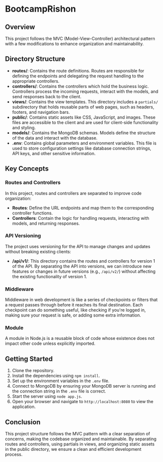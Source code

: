 # BootcampRishon

## Overview

This project follows the MVC (Model-View-Controller) architectural pattern with a few modifications to enhance organization and maintainability.

## Directory Structure

- **routes/**: Contains the route definitions. Routes are responsible for defining the endpoints and delegating the request handling to the appropriate controllers.
- **controllers/**: Contains the controllers which hold the business logic. Controllers process the incoming requests, interact with the models, and send responses back to the client.
- **views/**: Contains the view templates. This directory includes a `partials/` subdirectory that holds reusable parts of web pages, such as headers, footers, and navigation bars.
- **public/**: Contains static assets like CSS, JavaScript, and images. These files are accessible to the client and are used for client-side functionality and styling.
- **models/**: Contains the MongoDB schemas. Models define the structure of the data and interact with the database.
- **.env**: Contains global parameters and environment variables. This file is used to store configuration settings like database connection strings, API keys, and other sensitive information.

## Key Concepts

### Routes and Controllers

In this project, routes and controllers are separated to improve code organization:

- **Routes**: Define the URL endpoints and map them to the corresponding controller functions.
- **Controllers**: Contain the logic for handling requests, interacting with models, and returning responses.

### API Versioning

The project uses versioning for the API to manage changes and updates without breaking existing clients:

- **/api/v1/**: This directory contains the routes and controllers for version 1 of the API. By separating the API into versions, we can introduce new features or changes in future versions (e.g., `/api/v2/`) without affecting the existing functionality of version 1.

### Middleware

Middleware in web development is like a series of checkpoints or filters that a request passes through before it reaches its final destination. Each checkpoint can do something useful, like checking if you're logged in, making sure your request is safe, or adding some extra information.

### Module

A module in Node.js is a reusable block of code whose existence does not impact other code unless explicitly imported.

## Getting Started

1. Clone the repository.
2. Install the dependencies using `npm install`.
3. Set up the environment variables in the `.env` file.
4. Connect to MongoDB by ensuring your MongoDB server is running and the connection string in the `.env` file is correct.
5. Start the server using `node app.js`.
6. Open your browser and navigate to `http://localhost:8080` to view the application.

## Conclusion

This project structure follows the MVC pattern with a clear separation of concerns, making the codebase organized and maintainable. By separating routes and controllers, using partials in views, and organizing static assets in the public directory, we ensure a clean and efficient development process.